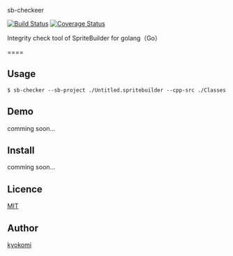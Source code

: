 sb-checkeer

[![Build Status](https://drone.io/github.com/kyokomi/sb-checker/status.png)](https://drone.io/github.com/kyokomi/sb-checker/latest)
[![Coverage Status](https://coveralls.io/repos/kyokomi/sb-checker/badge.png)](https://coveralls.io/r/kyokomi/sb-checker)

Integrity check tool of SpriteBuilder for golang（Go）

====

## Usage

```console
$ sb-checker --sb-project ./Untitled.spritebuilder --cpp-src ./Classes
```

## Demo

comming soon...

## Install

comming soon...

## Licence

[MIT](https://github.com/kyokomi/sb-checker/blob/master/LICENSE)

## Author

[kyokomi](https://github.com/kyokomi)


